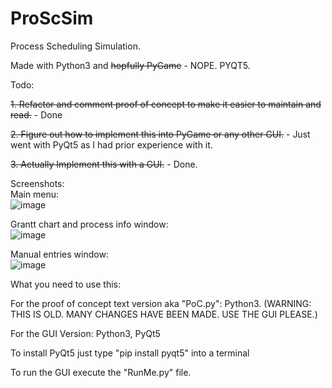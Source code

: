 # ProScSim
Process Scheduling Simulation. 

Made with Python3 and ~~hopfully PyGame~~ - NOPE. PYQT5.


Todo:

~~1. Refactor and comment proof of concept to make it easier to maintain and read.~~ - Done

~~2. Figure out how to implement this into PyGame or any other GUI.~~ - Just went with PyQt5 as I had prior experience with it.

~~3. Actually Implement this with a GUI.~~ - Done.

Screenshots:\
Main menu:\
![image](https://user-images.githubusercontent.com/54773956/125167651-f2894a00-e1a1-11eb-8125-5689dae3d9fb.png)

Grantt chart and process info window:\
![image](https://user-images.githubusercontent.com/54773956/125167669-02089300-e1a2-11eb-8874-f0b792d07438.png)

Manual entries window:\
![image](https://user-images.githubusercontent.com/54773956/125167728-3d0ac680-e1a2-11eb-955a-0fc8319e39a2.png)

What you need to use this:

For the proof of concept text version aka "PoC.py": Python3. (WARNING: THIS IS OLD. MANY CHANGES HAVE BEEN MADE. USE THE GUI PLEASE.)

For the GUI Version: Python3, PyQt5

To install PyQt5 just type "pip install pyqt5" into a terminal

To run the GUI execute the "RunMe.py" file.
